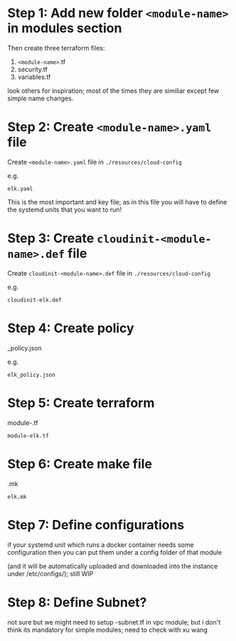 # Step 1: Add new folder `<module-name>` in modules section

Then create three terraform files:

1. `<module-name>`.tf
2. security.tf
3. variables.tf

look others for inspiration; most of the times they are similiar except few simple name changes.

# Step 2: Create `<module-name>.yaml` file

Create `<module-name>.yaml` file in `./resources/cloud-config`

e.g.

`elk.yaml`

This is the most important and key file; as in this file you will have to define the systemd units that you want to run!

# Step 3: Create `cloudinit-<module-name>.def` file

Create `cloudinit-<module-name>.def` file in `./resources/cloud-config`

e.g.

`cloudinit-elk.def`

# Step 4: Create policy

<module-name>_policy.json

e.g.

`elk_policy.json`

# Step 5: Create terraform

module-<module-name>.tf

`module-elk.tf`

# Step 6: Create make file

<module-name>.mk

`elk.mk`

# Step 7: Define configurations

if your systemd unit which runs a docker container needs some configuration then you can put them under a config folder of that module

(and it will be automatically uploaded and downloaded into the instance under /etc/configs/); still WIP

# Step 8: Define Subnet?

not sure but we might need to setup <module-name>-subnet.tf in vpc module; but i don't think its mandatory for simple modules; need to check with xu wang


